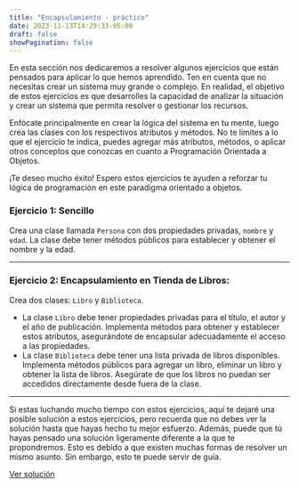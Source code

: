 ```yaml
---
title: "Encapsulamiento - práctico"
date: 2023-11-13T14:29:33-05:00
draft: false
showPagination: false
---
```


En esta sección nos dedicaremos a resolver algunos ejercicios que están pensados para aplicar lo que hemos aprendido. Ten en cuenta que no necesitas crear un sistema muy grande o complejo. En realidad, el objetivo de estos ejercicios es que desarrolles la capacidad de analizar la situación y crear un sistema que permita resolver o gestionar los recursos.

Enfócate principalmente en crear la lógica del sistema en tu mente, luego crea las clases con los respectivos atributos y métodos. No te limites a lo que el ejercicio te indica, puedes agregar más atributos, métodos, o aplicar otros conceptos que conozcas en cuanto a Programación Orientada a Objetos.

¡Te deseo mucho éxito! Espero estos ejercicios te ayuden a reforzar tu lógica de programación en este paradigma orientado a objetos.

### Ejercicio 1: Sencillo

Crea una clase llamada `Persona` con dos propiedades privadas, `nombre` y `edad`. La clase debe tener métodos públicos para establecer y obtener el nombre y la edad.

---

### Ejercicio 2: Encapsulamiento en Tienda de Libros:

Crea dos clases: `Libro` y `Biblioteca`.

- La clase `Libro` debe tener propiedades privadas para el título, el autor y el año de publicación. Implementa métodos para obtener y establecer estos atributos, asegurándote de encapsular adecuadamente el acceso a las propiedades.
- La clase `Biblioteca` debe tener una lista privada de libros disponibles. Implementa métodos públicos para agregar un libro, eliminar un libro y obtener la lista de libros. Asegúrate de que los libros no puedan ser accedidos directamente desde fuera de la clase.

---

Si estas luchando mucho tiempo con estos ejercicios, aquí te dejaré una posible solución a estos ejercicios, pero recuerda que no debes ver la solución hasta que hayas hecho tu mejor esfuerzo. Además, puede que tú hayas pensado una solución ligeramente diferente a la que te propondremos. Esto es debido a que existen muchas formas de resolver un mismo asunto. Sin embargo, esto te puede servir de guía.

[Ver solución](../solucion/)
